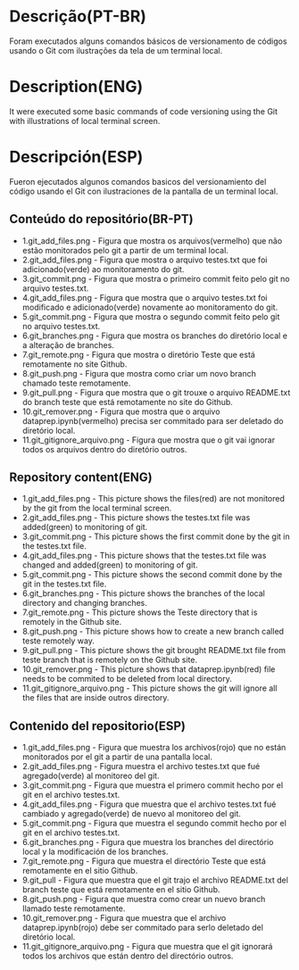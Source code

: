# Descrição(PT-BR)
Foram executados alguns comandos básicos de versionamento de códigos usando o Git com ilustrações da tela de um terminal local.

# Description(ENG)
It were executed some basic commands of code versioning using the Git with illustrations of local terminal screen.

# Descripción(ESP)
Fueron ejecutados algunos comandos basicos del versionamiento del código usando el Git con ilustraciones de la pantalla de un terminal local.

## Conteúdo do repositório(BR-PT)
+ 1.git_add_files.png - Figura que mostra os arquivos(vermelho) que não estão monitorados pelo git a partir de um terminal local. 
+ 2.git_add_files.png - Figura que mostra o arquivo testes.txt que foi adicionado(verde) ao monitoramento do git.
+ 3.git_commit.png - Figura que mostra o primeiro commit feito pelo git no arquivo testes.txt.
+ 4.git_add_files.png - Figura que mostra que o arquivo testes.txt foi modificado e adicionado(verde) novamente ao monitoramento do git.
+ 5.git_commit.png - Figura que mostra o segundo commit feito pelo git no arquivo testes.txt.
+ 6.git_branches.png - Figura que mostra os branches do diretório local e a alteração de branches.
+ 7.git_remote.png - Figura que mostra o diretório Teste que está remotamente no site Github.
+ 8.git_push.png - Figura que mostra como criar um novo branch chamado teste remotamente.
+ 9.git_pull.png - Figura que mostra que o git trouxe o arquivo README.txt do branch teste que está remotamente no site do Github. 
+ 10.git_remover.png - Figura que mostra que o arquivo dataprep.ipynb(vermelho) precisa ser commitado para ser deletado do diretório local. 
+ 11.git_gitignore_arquivo.png - Figura que mostra que o git vai ignorar todos os arquivos dentro do diretório outros.

## Repository content(ENG)
+ 1.git_add_files.png - This picture shows the files(red) are not monitored by the git from the local terminal screen.
+ 2.git_add_files.png - This picture shows the testes.txt file was added(green) to monitoring of git.
+ 3.git_commit.png - This picture shows the first commit done by the git in the testes.txt file.
+ 4.git_add_files.png - This picture shows that the testes.txt file was changed and added(green) to monitoring of git.
+ 5.git_commit.png - This picture shows the second commit done by the git in the testes.txt file.
+ 6.git_branches.png - This picture shows the branches of the local directory and changing branches. 
+ 7.git_remote.png - This picture shows the Teste directory that is remotely in the Github site.
+ 8.git_push.png - This picture shows how to create a new branch called teste remotely way.
+ 9.git_pull.png - This picture shows the git brought README.txt file from teste branch that is remotely on the Github site.
+ 10.git_remover.png - This picture shows that dataprep.ipynb(red) file needs to be commited to be deleted from local directory.
+ 11.git_gitignore_arquivo.png - This picture shows the git will ignore all the files that are inside outros directory. 

## Contenido del repositorio(ESP)
+ 1.git_add_files.png - Figura que muestra los archivos(rojo) que no están monitorados por el git a partir de una pantalla local.
+ 2.git_add_files.png - Figura muestra el archivo testes.txt que fué agregado(verde) al monitoreo del git.
+ 3.git_commit.png - Figura que muestra el primero commit hecho por el git en el archivo testes.txt.
+ 4.git_add_files.png - Figura que muestra que el archivo testes.txt fué cambiado y agregado(verde) de nuevo al monitoreo del git. 
+ 5.git_commit.png - Figura que muestra el segundo commit hecho por el git en el archivo testes.txt.
+ 6.git_branches.png - Figura que muestra los branches del directório local y la modificación de los branches.
+ 7.git_remote.png - Figura que muestra el directório Teste que está remotamente en el sitio Github.
+ 9.git_pull - Figura que muestra que el git trajo el archivo README.txt del branch teste que está remotamente en el sitio Github.
+ 8.git_push.png - Figura que muestra como crear un nuevo branch llamado teste remotamente.
+ 10.git_remover.png - Figura que muestra que el archivo dataprep.ipynb(rojo) debe ser commitado para serlo deletado del diretório local.
+ 11.git_gitignore_arquivo.png - Figura que muestra que el git ignorará todos los archivos que están dentro del directório outros.

